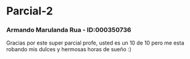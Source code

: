 # Parcial-2

### Armando Marulanda Rua - ID:000350736


Gracias por este super parcial profe, usted es un 10 de 10 pero me esta robando mis dulces y hermosas horas de sueño :)














